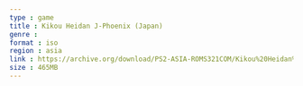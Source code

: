 ```yaml
---
type : game
title : Kikou Heidan J-Phoenix (Japan)
genre : 
format : iso
region : asia
link : https://archive.org/download/PS2-ASIA-ROMS321COM/Kikou%20Heidan%20J-Phoenix%20%28Japan%29.7z
size : 465MB
---
```

